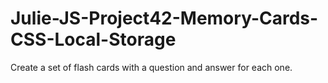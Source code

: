 # Julie-JS-Project42-Memory-Cards-CSS-Local-Storage
Create a set of flash cards with a question and answer for each one.
